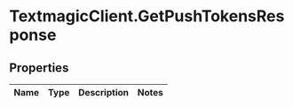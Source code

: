 # TextmagicClient.GetPushTokensResponse

## Properties
Name | Type | Description | Notes
------------ | ------------- | ------------- | -------------


